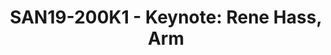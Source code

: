 ---
categories:
- san19
description: TBA
image:
  featured: 'true'
  path: /assets/images/featured-images/san19/SAN19-200K1.png
session_attendee_num: '54'
session_id: SAN19-200K1
session_room: Pacific Room (Keynote)
session_slot:
  end_time: '2019-09-24 10:30:00'
  start_time: '2019-09-24 10:00:00'
session_speakers: []
session_track: Keynote
tag: session
tags:
- Keynote
title: 'SAN19-200K1 - Keynote: Rene Hass, Arm'
---